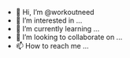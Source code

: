 - 👋 Hi, I’m @workoutneed
- 👀 I’m interested in ...
- 🌱 I’m currently learning ...
- 💞️ I’m looking to collaborate on ...
- 📫 How to reach me ...

<!---
workoutneed/workoutneed is a ✨ special ✨ repository because its `README.md` (this file) appears on your GitHub profile.
You can click the Preview link to take a look at your changes.
--->
